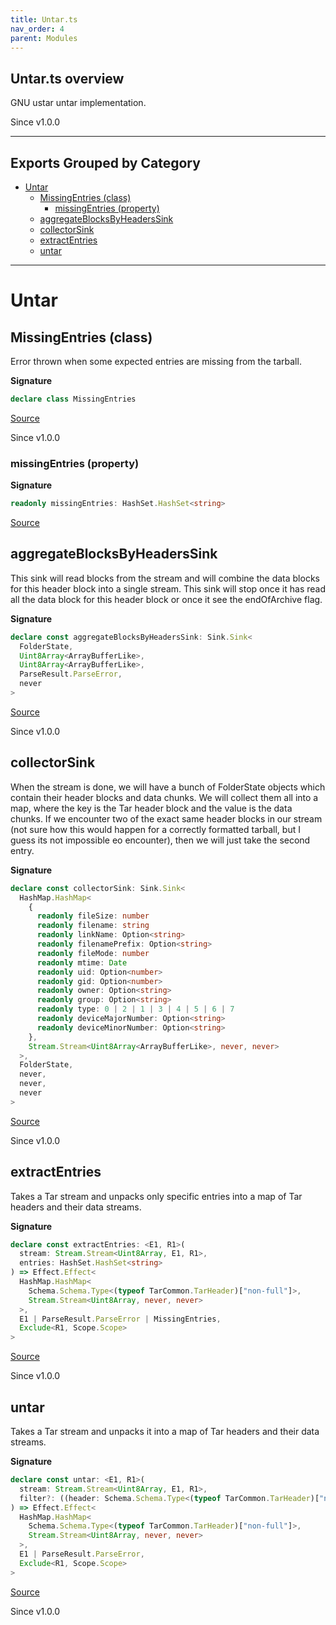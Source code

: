 ```yaml
---
title: Untar.ts
nav_order: 4
parent: Modules
---
```


## Untar.ts overview

GNU ustar untar implementation.

Since v1.0.0

---

## Exports Grouped by Category

- [Untar](#untar)
  - [MissingEntries (class)](#missingentries-class)
    - [missingEntries (property)](#missingentries-property)
  - [aggregateBlocksByHeadersSink](#aggregateblocksbyheaderssink)
  - [collectorSink](#collectorsink)
  - [extractEntries](#extractentries)
  - [untar](#untar-1)

---

# Untar

## MissingEntries (class)

Error thrown when some expected entries are missing from the tarball.

**Signature**

```ts
declare class MissingEntries
```

[Source](https://github.com/leonitousconforti/eftar/tree/main/src/Untar.ts#L184)

Since v1.0.0

### missingEntries (property)

**Signature**

```ts
readonly missingEntries: HashSet.HashSet<string>
```

[Source](https://github.com/leonitousconforti/eftar/tree/main/src/Untar.ts#L189)

## aggregateBlocksByHeadersSink

This sink will read blocks from the stream and will combine the data blocks
for this header block into a single stream. This sink will stop once it has
read all the data block for this header block or once it see the endOfArchive
flag.

**Signature**

```ts
declare const aggregateBlocksByHeadersSink: Sink.Sink<
  FolderState,
  Uint8Array<ArrayBufferLike>,
  Uint8Array<ArrayBufferLike>,
  ParseResult.ParseError,
  never
>
```

[Source](https://github.com/leonitousconforti/eftar/tree/main/src/Untar.ts#L58)

Since v1.0.0

## collectorSink

When the stream is done, we will have a bunch of FolderState objects which
contain their header blocks and data chunks. We will collect them all into a
map, where the key is the Tar header block and the value is the data chunks.
If we encounter two of the exact same header blocks in our stream (not sure
how this would happen for a correctly formatted tarball, but I guess its not
impossible eo encounter), then we will just take the second entry.

**Signature**

```ts
declare const collectorSink: Sink.Sink<
  HashMap.HashMap<
    {
      readonly fileSize: number
      readonly filename: string
      readonly linkName: Option<string>
      readonly filenamePrefix: Option<string>
      readonly fileMode: number
      readonly mtime: Date
      readonly uid: Option<number>
      readonly gid: Option<number>
      readonly owner: Option<string>
      readonly group: Option<string>
      readonly type: 0 | 2 | 1 | 3 | 4 | 5 | 6 | 7
      readonly deviceMajorNumber: Option<string>
      readonly deviceMinorNumber: Option<string>
    },
    Stream.Stream<Uint8Array<ArrayBufferLike>, never, never>
  >,
  FolderState,
  never,
  never,
  never
>
```

[Source](https://github.com/leonitousconforti/eftar/tree/main/src/Untar.ts#L130)

Since v1.0.0

## extractEntries

Takes a Tar stream and unpacks only specific entries into a map of Tar
headers and their data streams.

**Signature**

```ts
declare const extractEntries: <E1, R1>(
  stream: Stream.Stream<Uint8Array, E1, R1>,
  entries: HashSet.HashSet<string>
) => Effect.Effect<
  HashMap.HashMap<
    Schema.Schema.Type<(typeof TarCommon.TarHeader)["non-full"]>,
    Stream.Stream<Uint8Array, never, never>
  >,
  E1 | ParseResult.ParseError | MissingEntries,
  Exclude<R1, Scope.Scope>
>
```

[Source](https://github.com/leonitousconforti/eftar/tree/main/src/Untar.ts#L202)

Since v1.0.0

## untar

Takes a Tar stream and unpacks it into a map of Tar headers and their data
streams.

**Signature**

```ts
declare const untar: <E1, R1>(
  stream: Stream.Stream<Uint8Array, E1, R1>,
  filter?: ((header: Schema.Schema.Type<(typeof TarCommon.TarHeader)["non-full"]>) => boolean) | undefined
) => Effect.Effect<
  HashMap.HashMap<
    Schema.Schema.Type<(typeof TarCommon.TarHeader)["non-full"]>,
    Stream.Stream<Uint8Array, never, never>
  >,
  E1 | ParseResult.ParseError,
  Exclude<R1, Scope.Scope>
>
```

[Source](https://github.com/leonitousconforti/eftar/tree/main/src/Untar.ts#L154)

Since v1.0.0
